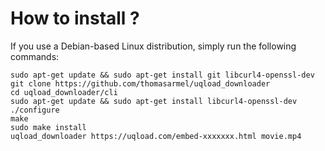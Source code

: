 # How to install ?

If you use a Debian-based Linux distribution, simply run the following commands:

```
sudo apt-get update && sudo apt-get install git libcurl4-openssl-dev
git clone https://github.com/thomasarmel/uqload_downloader
cd uqload_downloader/cli
sudo apt-get update && sudo apt-get install libcurl4-openssl-dev
./configure
make
sudo make install
uqload_downloader https://uqload.com/embed-xxxxxxx.html movie.mp4
```
